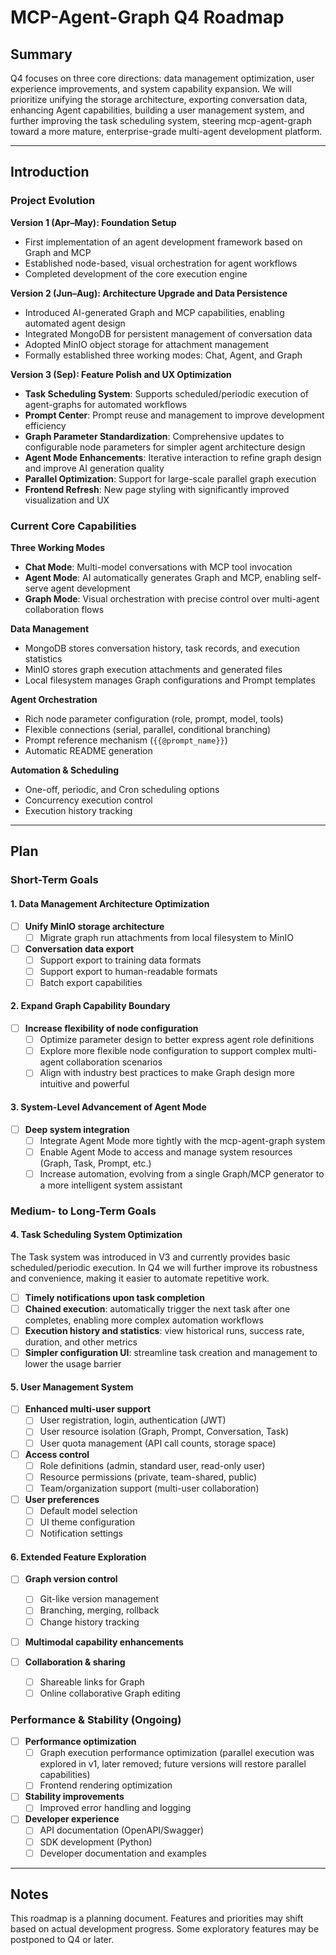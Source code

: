 # MCP-Agent-Graph Q4 Roadmap

## Summary

Q4 focuses on three core directions: data management optimization, user experience improvements, and system capability expansion. We will prioritize unifying the storage architecture, exporting conversation data, enhancing Agent capabilities, building a user management system, and further improving the task scheduling system, steering mcp-agent-graph toward a more mature, enterprise-grade multi-agent development platform.

---

## Introduction

### Project Evolution

**Version 1 (Apr–May): Foundation Setup**
- First implementation of an agent development framework based on Graph and MCP
- Established node-based, visual orchestration for agent workflows
- Completed development of the core execution engine

**Version 2 (Jun–Aug): Architecture Upgrade and Data Persistence**
- Introduced AI-generated Graph and MCP capabilities, enabling automated agent design
- Integrated MongoDB for persistent management of conversation data
- Adopted MinIO object storage for attachment management
- Formally established three working modes: Chat, Agent, and Graph

**Version 3 (Sep): Feature Polish and UX Optimization**
- **Task Scheduling System**: Supports scheduled/periodic execution of agent-graphs for automated workflows
- **Prompt Center**: Prompt reuse and management to improve development efficiency
- **Graph Parameter Standardization**: Comprehensive updates to configurable node parameters for simpler agent architecture design
- **Agent Mode Enhancements**: Iterative interaction to refine graph design and improve AI generation quality
- **Parallel Optimization**: Support for large-scale parallel graph execution
- **Frontend Refresh**: New page styling with significantly improved visualization and UX

### Current Core Capabilities

**Three Working Modes**
- **Chat Mode**: Multi-model conversations with MCP tool invocation
- **Agent Mode**: AI automatically generates Graph and MCP, enabling self-serve agent development
- **Graph Mode**: Visual orchestration with precise control over multi-agent collaboration flows

**Data Management**
- MongoDB stores conversation history, task records, and execution statistics
- MinIO stores graph execution attachments and generated files
- Local filesystem manages Graph configurations and Prompt templates

**Agent Orchestration**
- Rich node parameter configuration (role, prompt, model, tools)
- Flexible connections (serial, parallel, conditional branching)
- Prompt reference mechanism (`{{@prompt_name}}`)
- Automatic README generation

**Automation & Scheduling**
- One-off, periodic, and Cron scheduling options
- Concurrency execution control
- Execution history tracking

---

## Plan

### Short-Term Goals

#### 1. Data Management Architecture Optimization

- [ ] **Unify MinIO storage architecture**
  - [ ] Migrate graph run attachments from local filesystem to MinIO

- [ ] **Conversation data export**
  - [ ] Support export to training data formats
  - [ ] Support export to human-readable formats
  - [ ] Batch export capabilities

#### 2. Expand Graph Capability Boundary

- [ ] **Increase flexibility of node configuration**
  - [ ] Optimize parameter design to better express agent role definitions
  - [ ] Explore more flexible node configuration to support complex multi-agent collaboration scenarios
  - [ ] Align with industry best practices to make Graph design more intuitive and powerful

#### 3. System-Level Advancement of Agent Mode

- [ ] **Deep system integration**
  - [ ] Integrate Agent Mode more tightly with the mcp-agent-graph system
  - [ ] Enable Agent Mode to access and manage system resources (Graph, Task, Prompt, etc.)
  - [ ] Increase automation, evolving from a single Graph/MCP generator to a more intelligent system assistant

### Medium- to Long-Term Goals

#### 4. Task Scheduling System Optimization

The Task system was introduced in V3 and currently provides basic scheduled/periodic execution. In Q4 we will further improve its robustness and convenience, making it easier to automate repetitive work.

- [ ] **Timely notifications upon task completion**
- [ ] **Chained execution**: automatically trigger the next task after one completes, enabling more complex automation workflows
- [ ] **Execution history and statistics**: view historical runs, success rate, duration, and other metrics
- [ ] **Simpler configuration UI**: streamline task creation and management to lower the usage barrier

#### 5. User Management System

- [ ] **Enhanced multi-user support**
  - [ ] User registration, login, authentication (JWT)
  - [ ] User resource isolation (Graph, Prompt, Conversation, Task)
  - [ ] User quota management (API call counts, storage space)

- [ ] **Access control**
  - [ ] Role definitions (admin, standard user, read-only user)
  - [ ] Resource permissions (private, team-shared, public)
  - [ ] Team/organization support (multi-user collaboration)

- [ ] **User preferences**
  - [ ] Default model selection
  - [ ] UI theme configuration
  - [ ] Notification settings

#### 6. Extended Feature Exploration

- [ ] **Graph version control**
  - [ ] Git-like version management
  - [ ] Branching, merging, rollback
  - [ ] Change history tracking

- [ ] **Multimodal capability enhancements**

- [ ] **Collaboration & sharing**
  - [ ] Shareable links for Graph
  - [ ] Online collaborative Graph editing

### Performance & Stability (Ongoing)

- [ ] **Performance optimization**
  - [ ] Graph execution performance optimization (parallel execution was explored in v1, later removed; future versions will restore parallel capabilities)
  - [ ] Frontend rendering optimization

- [ ] **Stability improvements**
  - [ ] Improved error handling and logging

- [ ] **Developer experience**
  - [ ] API documentation (OpenAPI/Swagger)
  - [ ] SDK development (Python)
  - [ ] Developer documentation and examples

---

## Notes

This roadmap is a planning document. Features and priorities may shift based on actual development progress. Some exploratory features may be postponed to Q4 or later.